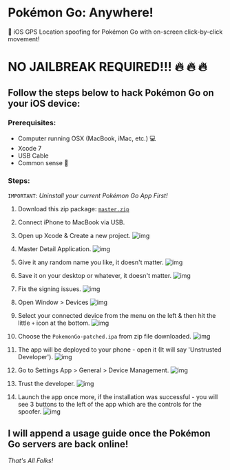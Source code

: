 # Pokémon Go: Anywhere!

:iphone: iOS GPS Location spoofing for Pokémon Go with on-screen click-by-click movement!

# NO JAILBREAK REQUIRED!!! :fire: :fire: :fire:

## Follow the steps below to hack Pokémon Go on your iOS device:

### Prerequisites:

* Computer running OSX (MacBook, iMac, etc.) :computer:
* Xcode 7
* USB Cable
* Common sense :tongue:

### Steps:
`IMPORTANT`: _Uninstall your current Pokémon Go App First!_

1. Download this zip package: [`master.zip`](https://github.com/Nusrath/Pokemon-Go-Anywhere/archive/master.zip)

2. Connect iPhone to MacBook via USB.

3. Open up Xcode & Create a new project.
![img](http://imgur.com/ugmd2Ju.png)

4. Master Detail Application.
![img](http://imgur.com/fblIrd6.png)

5. Give it any random name you like, it doesn't matter.
![img](http://imgur.com/0nbFPqA.png)

6. Save it on your desktop or whatever, it doesn't matter.
![img](http://imgur.com/GdVfhRk.png)

7. Fix the signing issues.
![img](http://imgur.com/vDrm0Jn.png)

8. Open Window > Devices
![img](http://imgur.com/nsD5JIC.png)

9. Select your connected device from the menu on the left & then hit the little `+` icon at the bottom.
![img](http://imgur.com/2d7WSlm.png)

10. Choose the `PokemonGo-patched.ipa` from zip file downloaded.
![img](http://imgur.com/cj1xi2t.png)

11. The app will be deployed to your phone - open it (It will say 'Unstrusted Developer').
![img](http://imgur.com/wPryN6H.png)

12. Go to Settings App > General > Device Management.
![img](http://imgur.com/1JEOjlA.png)

13. Trust the developer.
![img](http://imgur.com/akkiBuT.png)

14. Launch the app once more, if the installation was successful - you will see 3 buttons to the left of the app which are the controls for the spoofer.
![img](http://imgur.com/KDPhyY9.png)

## I will append a usage guide once the Pokémon Go servers are back online!

_That's All Folks!_
